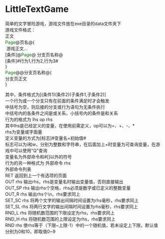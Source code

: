 # LittleTextGame
简单的文字冒险游戏，游戏文件放在exe目录的data文件夹下<br>
游戏文件格式：<br>
<span style="text-indent:2em;">正文</span> <br>
<span style="color:green;">Page</span>@页名@{<br>
 &nbsp;游戏正文...<br>
 [条件]@<span style="color:green;">Page</span>@ 分支页名称@<br>
 [条件]#行为1,行为2,行为3#<br>
}<br>
<span style="color:green;">Page</span>@@分支页名称@{<br>
 分支页正文<br>
}<br>

其中，条件格式为\[(条件1)(条件2)(子条件1,子条件2)\]<br>
一个行为或一个分支只有在前面的条件满足时才会触发<br>
中括号为空，则后接的分支或行为语句为无条件执行<br>
中括号内的各条件之间是或关系，小括号内的条件是和关系<br>
行为的格式为 lhs op rhs<br>
其中lhs是已经定义的变量，在使用前需定义，op可以为=、+、-、*<br>
rhs为变量或字面量<br>
定义变量的方式为[标志]#变量名=初始值#<br>
标志可以为i和w，分别为整数和字符串，在后面加上+时变量为可查询变量，在游戏中可以使用"Q"查询<br>
变量名为外部命令和#[]以外的符号<br>
行为的另一种格式为 外部命令 rhs<br>
外部命令列表<br>
RET 返回到上一个有选项的页面<br>
OUT rhs 输出rhs，rhs是变量名时输出变量值，否则直接输出<br>
OUT_SP rhs 输出rhs个空格，rhs必须是数字或已定义的整数变量<br>
OUT_R rhs 输出rhs个\n，rhs要求同上<br>
SET_SC rhs 将两个文字的输出间隔时间设置为rhs毫秒，rhs要求同上<br>
SET_SL rhs 将两行文字的输出间隔时间设置为rhs毫秒，rhs要求同上<br>
RND_L rhs 将随机数范围的下限设定为rhs，rhs要求同上<br>
RND_H rhs 将随机数范围的上限设定为rhs，rhs要求同上<br>
RND rhs 使rhs等于（下限\~上限-1）中的一个随机值，若未设定上下限，默认值分别为0和10，即取值0~9<br>
